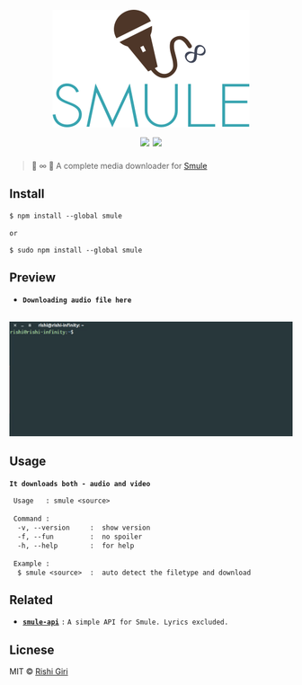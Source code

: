 <h1 align="center">
<br>
<img src="https://raw.githubusercontent.com/CodeDotJS/smule/master/media/rishi.png">
<br>
<img src="https://travis-ci.org/CodeDotJS/smule.svg?branch=master">
<img src="https://camo.githubusercontent.com/b9d624cb37169bb3e06fd6deddabfff02b5e43be/68747470733a2f2f696d672e736869656c64732e696f2f62616467652f636f64655f7374796c652d584f2d3565643963372e737667">
</h1>

>  :star2: ∞ :star2: A complete media downloader for [Smule](https://smule.com)

## Install

```
$ npm install --global smule
```
`or`
```
$ sudo npm install --global smule
```

## Preview

- __`Downloading audio file here`__

<p align="center">
<br>
<img src="https://raw.githubusercontent.com/CodeDotJS/smule/master/media/star.gif">
</p>

## Usage

__`It downloads both - audio and video`__

```
 Usage   : smule <source>

 Command :
  -v, --version     :  show version
  -f, --fun         :  no spoiler
  -h, --help        :  for help

 Example :
  $ smule <source>  :  auto detect the filetype and download
```

## Related

- __[`smule-api`](https://github.com/CodeDotJS/smule-api)__ `:` `A simple API for Smule. Lyrics excluded.`

## Licnese

MIT &copy; [Rishi Giri](http://rishigiri.com)
